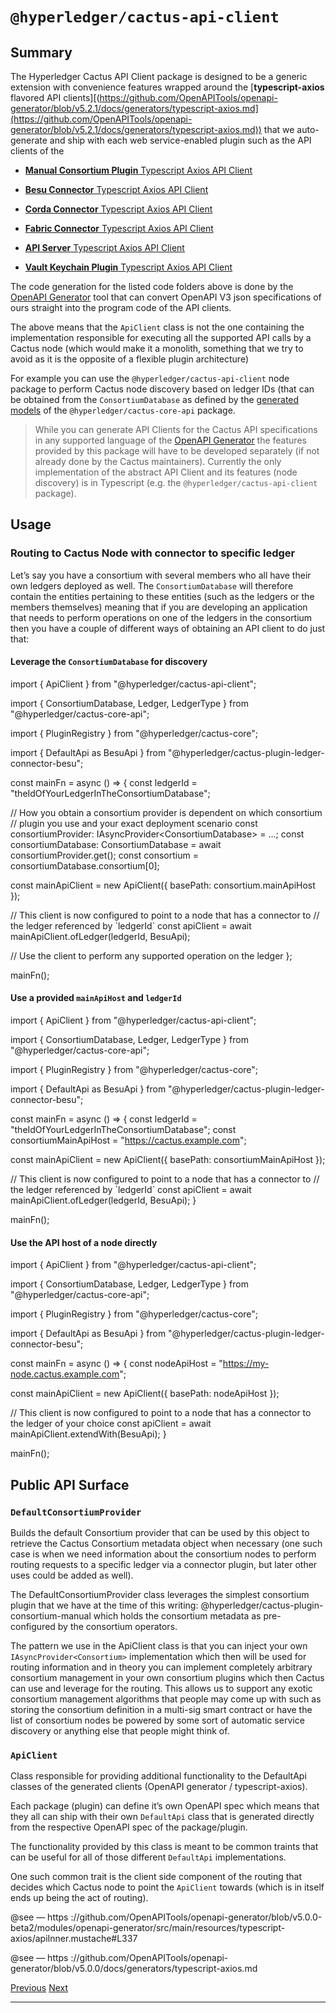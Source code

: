 `@hyperledger/cactus-api-client`
================================================================================================

Summary
------------------------------------------------

The Hyperledger Cactus API Client package is designed to be a generic extension with convenience features wrapped around the \[**typescript-axios** flavored API clients\][(https://github.com/OpenAPITools/openapi-generator/blob/v5.2.1/docs/generators/typescript-axios.md](https://github.com/OpenAPITools/openapi-generator/blob/v5.2.1/docs/generators/typescript-axios.md)) that we auto-generate and ship with each web service-enabled plugin such as the API clients of the

*   [**Manual Consortium Plugin** Typescript Axios API Client](https://github.com/hyperledger/cactus/tree/main/packages/cactus-plugin-consortium-manual/src/main/typescript/generated/openapi/typescript-axios)
    
*   [**Besu Connector** Typescript Axios API Client](https://github.com/hyperledger/cactus/tree/main/packages/cactus-plugin-ledger-connector-besu/src/main/typescript/generated/openapi/typescript-axios)
    
*   [**Corda Connector** Typescript Axios API Client](https://github.com/hyperledger/cactus/tree/main/packages/cactus-plugin-ledger-connector-corda/src/main/typescript/generated/openapi/typescript-axios)
    
*   [**Fabric Connector** Typescript Axios API Client](https://github.com/hyperledger/cactus/tree/main/packages/cactus-plugin-ledger-connector-fabric/src/main/typescript/generated/openapi/typescript-axios)
    
*   [**API Server** Typescript Axios API Client](https://github.com/hyperledger/cactus/tree/main/packages/cactus-cmd-api-server/src/main/typescript/generated/openapi/typescript-axios)
    
*   [**Vault Keychain Plugin** Typescript Axios API Client](https://github.com/hyperledger/cactus/tree/main/packages/cactus-plugin-keychain-vault/src/main/typescript/generated/openapi/typescript-axios)
    

The code generation for the listed code folders above is done by the [OpenAPI Generator](https://github.com/OpenAPITools/openapi-generator) tool that can convert OpenAPI V3 json specifications of ours straight into the program code of the API clients.

The above means that the `ApiClient` class is not the one containing the implementation responsible for executing all the supported API calls by a Cactus node (which would make it a monolith, something that we try to avoid as it is the opposite of a flexible plugin architecture)

For example you can use the `@hyperledger/cactus-api-client` node package to perform Cactus node discovery based on ledger IDs (that can be obtained from the `ConsortiumDatabase` as defined by the [generated models](https://github.com/hyperledger/cactus/blob/main/packages/cactus-core-api/src/main/typescript/generated/openapi/typescript-axios/api.ts) of the `@hyperledger/cactus-core-api` package.

> While you can generate API Clients for the Cactus API specifications in any supported language of the [OpenAPI Generator](https://github.com/OpenAPITools/openapi-generator) the features provided by this package will have to be developed separately (if not already done by the Cactus maintainers). Currently the only implementation of the abstract API Client and its features (node discovery) is in Typescript (e.g. the `@hyperledger/cactus-api-client` package).

Usage
--------------------------------------------

### Routing to Cactus Node with connector to specific ledger

Let’s say you have a consortium with several members who all have their own ledgers deployed as well. The `ConsortiumDatabase` will therefore contain the entities pertaining to these entities (such as the ledgers or the members themselves) meaning that if you are developing an application that needs to perform operations on one of the ledgers in the consortium then you have a couple of different ways of obtaining an API client to do just that:

#### Leverage the `ConsortiumDatabase` for discovery

import { ApiClient } from "@hyperledger/cactus-api-client";

import { ConsortiumDatabase, Ledger, LedgerType } from "@hyperledger/cactus-core-api";

import { PluginRegistry } from "@hyperledger/cactus-core";

import { DefaultApi as BesuApi } from "@hyperledger/cactus-plugin-ledger-connector-besu";

const mainFn \= async () \=> {
  const ledgerId \= "theIdOfYourLedgerInTheConsortiumDatabase";

  // How you obtain a consortium provider is dependent on which consortium
  // plugin you use and your exact deployment scenario
  const consortiumProvider: IAsyncProvider<ConsortiumDatabase\> \= ...;
  const consortiumDatabase: ConsortiumDatabase \= await consortiumProvider.get();
  const consortium \= consortiumDatabase.consortium\[0\];

  const mainApiClient \= new ApiClient({ basePath: consortium.mainApiHost });

  // This client is now configured to point to a node that has a connector to
  // the ledger referenced by \`ledgerId\`
  const apiClient \= await mainApiClient.ofLedger(ledgerId, BesuApi);

  // Use the client to perform any supported operation on the ledger
};

mainFn();

#### Use a provided `mainApiHost` and `ledgerId`

import { ApiClient } from "@hyperledger/cactus-api-client";

import { ConsortiumDatabase, Ledger, LedgerType } from "@hyperledger/cactus-core-api";

import { PluginRegistry } from "@hyperledger/cactus-core";

import { DefaultApi as BesuApi } from "@hyperledger/cactus-plugin-ledger-connector-besu";

const mainFn \= async () \=> {
  const ledgerId \= "theIdOfYourLedgerInTheConsortiumDatabase";
  const consortiumMainApiHost \= "https://cactus.example.com";

  const mainApiClient \= new ApiClient({ basePath: consortiumMainApiHost });

  // This client is now configured to point to a node that has a connector to
  // the ledger referenced by \`ledgerId\`
  const apiClient \= await mainApiClient.ofLedger(ledgerId, BesuApi);
}

mainFn();

#### Use the API host of a node directly

import { ApiClient } from "@hyperledger/cactus-api-client";

import { ConsortiumDatabase, Ledger, LedgerType } from "@hyperledger/cactus-core-api";

import { PluginRegistry } from "@hyperledger/cactus-core";

import { DefaultApi as BesuApi } from "@hyperledger/cactus-plugin-ledger-connector-besu";

const mainFn \= async () \=> {
  const nodeApiHost \= "https://my-node.cactus.example.com";

  const mainApiClient \= new ApiClient({ basePath: nodeApiHost });

  // This client is now configured to point to a node that has a connector to the ledger of your choice
  const apiClient \= await mainApiClient.extendWith(BesuApi);
}

mainFn();

Public API Surface
----------------------------------------------------------------------

### `DefaultConsortiumProvider`

Builds the default Consortium provider that can be used by this object to retrieve the Cactus Consortium metadata object when necessary (one such case is when we need information about the consortium nodes to perform routing requests to a specific ledger via a connector plugin, but later other uses could be added as well).

The DefaultConsortiumProvider class leverages the simplest consortium plugin that we have at the time of this writing: @hyperledger/cactus-plugin-consortium-manual which holds the consortium metadata as pre-configured by the consortium operators.

The pattern we use in the ApiClient class is that you can inject your own `IAsyncProvider<Consortium>` implementation which then will be used for routing information and in theory you can implement completely arbitrary consortium management in your own consortium plugins which then Cactus can use and leverage for the routing. This allows us to support any exotic consortium management algorithms that people may come up with such as storing the consortium definition in a multi-sig smart contract or have the list of consortium nodes be powered by some sort of automatic service discovery or anything else that people might think of.

### `ApiClient`

Class responsible for providing additional functionality to the DefaultApi classes of the generated clients (OpenAPI generator / typescript-axios).

Each package (plugin) can define it’s own OpenAPI spec which means that they all can ship with their own `DefaultApi` class that is generated directly from the respective OpenAPI spec of the package/plugin.

The functionality provided by this class is meant to be common traints that can be useful for all of those different `DefaultApi` implementations.

One such common trait is the client side component of the routing that decides which Cactus node to point the `ApiClient` towards (which is in itself ends up being the act of routing).

@see — https ://github.com/OpenAPITools/openapi-generator/blob/v5.0.0-beta2/modules/openapi-generator/src/main/resources/typescript-axios/apiInner.mustache#L337

@see — https ://github.com/OpenAPITools/openapi-generator/blob/v5.0.0/docs/generators/typescript-axios.md

[Previous](../packages.md "Cactus Components") [Next](cactus-cmd-api-server.md "@hyperledger/cactus-cmd-api-server")

* * *
